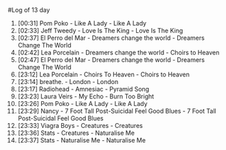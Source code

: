 #Log of 13 day

1. [00:31] Pom Poko - Like A Lady - Like A Lady
1. [02:33] Jeff Tweedy - Love Is The King - Love Is The King
1. [02:37] El Perro del Mar - Dreamers change the world - Dreamers Change The World
1. [02:42] Lea Porcelain - Dreamers change the world - Choirs to Heaven
1. [02:47] El Perro del Mar - Dreamers change the world - Dreamers Change The World
1. [23:12] Lea Porcelain - Choirs To Heaven - Choirs to Heaven
1. [23:14] breathe. - London - London
1. [23:17] Radiohead - Amnesiac - Pyramid Song
1. [23:23] Laura Veirs - My Echo - Burn Too Bright
1. [23:26] Pom Poko - Like A Lady - Like A Lady
1. [23:29] Nancy - 7 Foot Tall Post-Suicidal Feel Good Blues - 7 Foot Tall Post-Suicidal Feel Good Blues
1. [23:33] Viagra Boys - Creatures - Creatures
1. [23:36] Stats - Creatures - Naturalise Me
1. [23:37] Stats - Naturalise Me - Naturalise Me
